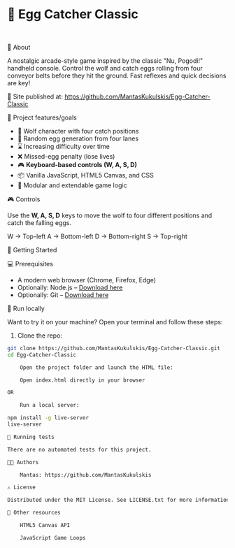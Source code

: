 # 🥚 Egg Catcher Classic

<br>

🌟 About

A nostalgic arcade-style game inspired by the classic "Nu, Pogodi!" handheld console. Control the wolf and catch eggs rolling from four conveyor belts before they hit the ground. Fast reflexes and quick decisions are key!

🔗 Site published at: https://github.com/MantasKukulskis/Egg-Catcher-Classic

🎯 Project features/goals

- 🐺 Wolf character with four catch positions
- 🥚 Random egg generation from four lanes
- ⌛ Increasing difficulty over time
- ❌ Missed-egg penalty (lose lives)
- 🎮 **Keyboard-based controls (W, A, S, D)**
- 📦 Vanilla JavaScript, HTML5 Canvas, and CSS
- 🧩 Modular and extendable game logic

🎮 Controls

Use the **W, A, S, D** keys to move the wolf to four different positions and catch the falling eggs.

W → Top-left
A → Bottom-left
D → Bottom-right
S → Top-right

🧰 Getting Started

💻 Prerequisites

- A modern web browser (Chrome, Firefox, Edge)
- Optionally: Node.js – [Download here](https://nodejs.org/)
- Optionally: Git – [Download here](https://git-scm.com/)

🏃 Run locally

Want to try it on your machine? Open your terminal and follow these steps:

1. Clone the repo:

```bash
git clone https://github.com/MantasKukulskis/Egg-Catcher-Classic.git
cd Egg-Catcher-Classic

    Open the project folder and launch the HTML file:

    Open index.html directly in your browser

OR

    Run a local server:

npm install -g live-server
live-server

🧪 Running tests

There are no automated tests for this project.

👨‍💻 Authors

    Mantas: https://github.com/MantasKukulskis

⚠️ License

Distributed under the MIT License. See LICENSE.txt for more information.

🔗 Other resources

    HTML5 Canvas API

    JavaScript Game Loops
```
